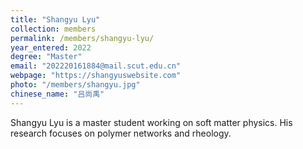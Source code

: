 ```yaml
---
title: "Shangyu Lyu"
collection: members
permalink: /members/shangyu-lyu/
year_entered: 2022
degree: "Master"
email: "202220161884@mail.scut.edu.cn"
webpage: "https://shangyuswebsite.com"
photo: "/members/shangyu.jpg"
chinese_name: "吕尚禹"
---
```

Shangyu Lyu is a master student working on soft matter physics. His research focuses on polymer networks and rheology.